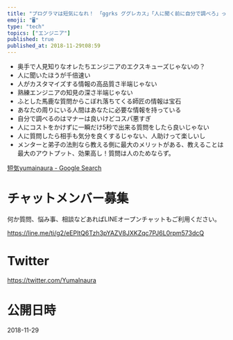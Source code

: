 ```yaml
---
title: "プログラマは短気になれ！ 「ggrks ググレカス」「人に聞く前に自分で調べろ」って正気なの？"
emoji: "🖥"
type: "tech"
topics: ["エンジニア"]
published: true
published_at: 2018-11-29t08:59
---
```


- 奥手で人見知りなオレたちエンジニアのエクスキューズじゃないの？
- 人に聞いたほうが千倍速い
- 人がカスタマイズする情報の高品質さ半端じゃない
- 熟練エンジニアの知見の深さ半端じゃない
- ふとした馬鹿な質問からこぼれ落ちてくる師匠の情報は宝石
- あなたの周りにいる人間はあなたに必要な情報を持っている
- 自分で調べるのはマナーは良いけどコスパ悪すぎ
- 人にコストをかけずに一瞬だけ5秒で出来る質問をしたら良いじゃない
- 人に質問したら相手も気分を良くするじゃない、人助けって楽しいし
- メンターと弟子の法則なら教える側に最大のメリットがある、教えることは最大のアウトプット、効果高し！質問は人のためならず。


[短気yumainaura - Google Search](https://www.google.co.jp/search?q=%E7%9F%AD%E6%B0%97yumainaura&oq=%E7%9F%AD%E6%B0%97yumainaura&aqs=chrome..69i57.3030j0j7&sourceid=chrome&ie=UTF-8)








<!-- Update From Qiita API -->

# チャットメンバー募集


何か質問、悩み事、相談などあればLINEオープンチャットもご利用ください。

https://line.me/ti/g2/eEPltQ6Tzh3pYAZV8JXKZqc7PJ6L0rpm573dcQ





# Twitter


https://twitter.com/YumaInaura


<!-- Update From Qiita API -->



# 公開日時

2018-11-29

